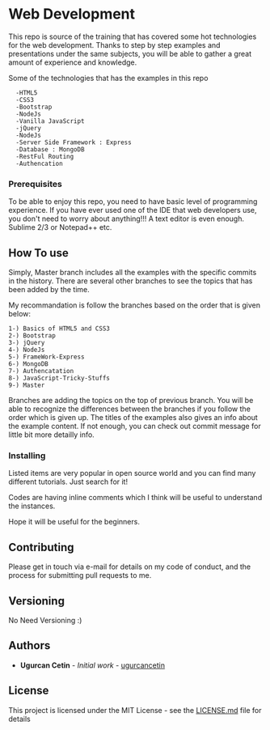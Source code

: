 # Web Development

This repo is source of the training that has covered some hot technologies for the web development.
Thanks to step by step examples and presentations under the same subjects, you will be able to gather a great amount 
of experience and knowledge.

Some of the technologies that has the examples in this repo
```
  -HTML5
  -CSS3
  -Bootstrap
  -NodeJs
  -Vanilla JavaScript
  -jQuery
  -NodeJs
  -Server Side Framework : Express
  -Database : MongoDB
  -RestFul Routing
  -Authencation
```

### Prerequisites

To be able to enjoy this repo, you need to have basic level of programming experience. If you have ever 
used one of the IDE that web developers use, you don't need to worry about anything!!!
A text editor is even enough. Sublime 2/3 or Notepad++ etc.

## How To use

Simply, Master branch includes all the examples with the specific commits in the history. There are several other branches to see the topics that has been added by the time.

My recommandation is follow the branches based on the order that is given below:
```
1-) Basics of HTML5 and CSS3
2-) Bootstrap
3-) jQuery
4-) NodeJs
5-) FrameWork-Express
6-) MongoDB
7-) Authencatation
8-) JavaScript-Tricky-Stuffs
9-) Master
```
Branches are adding the topics on the top of previous branch. You will be able to recognize the differences between the branches if you follow the order which is given up. The titles of the examples also gives an info about the example content. If not enough, you can check out commit message for little bit more detailly info.

### Installing

Listed items are very popular in open source world and you can find many different tutorials. Just search for it!

Codes are having inline comments which I think will be useful to understand the instances.

Hope it will be useful for the beginners.


## Contributing

Please get in touch via e-mail for details on my code of conduct, and the process for submitting pull requests to me.

## Versioning

No Need Versioning :)

## Authors

* **Ugurcan Cetin** - *Initial work* - [ugurcancetin](https://github.com/ugurcancetin)

## License

This project is licensed under the MIT License - see the [LICENSE.md](LICENSE.md) file for details
